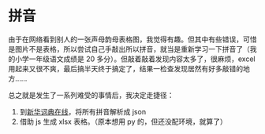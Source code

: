 # 拼音

由于在网络看到别人的一张声母韵母表格图，我觉得有趣。但其中有些错误，可惜是图片不是表格，所以尝试自己手敲出所以拼音，就当是重新学习一下拼音了（我的小学一年级语文成绩是 20 多分）。但敲着敲着发现内容太多了，很麻烦，excel 用起来又很不爽，最后搞半天终于搞定了，结果一检查发现居然有好多敲错的地方……

总之就是发生了一系列难受的事情后，我决定走捷径：

1. 到[新华词典在线](https://zidian.gushici.net/py.html)，将所有拼音解析成 json
2. 借助 js 生成 xlsx 表格。（原本想用 py 的，但还没配环境，就算了）
